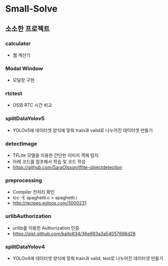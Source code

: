 # Small-Solve   
## 소소한 프로젝트    
### calculator   
- 웹 계산기  
### Modal Window   
- 모달창 구현    
### rtctest  
- OS와 RTC 시간 비교  
### splitDataYolov5  
- YOLOv5에 데이터셋 양식에 맞춰 train과 valid로 나누어진 데이터셋 만들기  
### detectImage  
- TFLite 모델을 이용한 간단한 이미지 객체 탐지  
- 아래 코드를 참조해서 학습 및 코드 작성  
- https://github.com/SaraOlsson/tflite-objectdetection   
### preprocessing  
- Compiler 전처리 확인  
- tcc -E spaghetti.c > spaghetti.i  
- http://recipes.egloos.com/5000231  
### urlibAuthorization   
- urllib를 이용한 Authorization 인증   
- https://gist.github.com/kaito834/36e693a3a54057666d28   
### splitDataYolov4   
- YOLOv4에 데이터셋 양식에 맞춰 train과 valid, test로 나누어진 데이터셋 만들기  